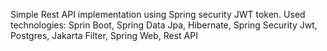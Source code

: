 Simple Rest API implementation using Spring security JWT token.
Used technologies: Sprin Boot, Spring Data Jpa, Hibernate, Spring Security Jwt, Postgres, Jakarta Filter, Spring Web, Rest API
